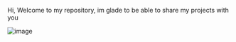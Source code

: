 Hi, Welcome to my repository, im glade to be able to share my projects with you 

![image](https://user-images.githubusercontent.com/117196462/230147737-f19d1672-f016-430a-b4c4-83ec5ed0c7fb.png)
